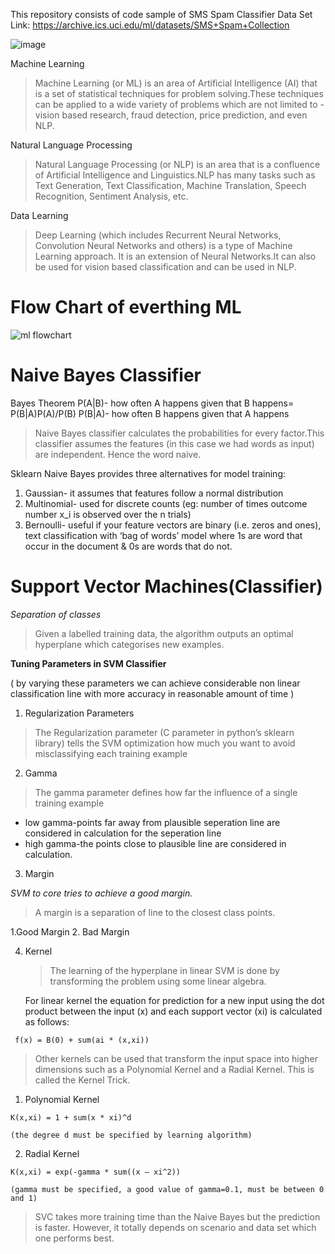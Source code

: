This repository consists of code sample of SMS Spam Classifier
Data Set Link: https://archive.ics.uci.edu/ml/datasets/SMS+Spam+Collection

![image](https://user-images.githubusercontent.com/77841499/132994175-39edfec2-aa06-4b94-9c80-7e1289a282ff.png)


Machine Learning
>Machine Learning (or ML) is an area of Artificial Intelligence (AI) that is a set of statistical techniques for problem solving.These techniques can be applied to a wide variety of problems which are not limited to - vision based research, fraud detection, price prediction, and even NLP.

Natural Language Processing
> Natural Language Processing (or NLP) is an area that is a confluence of Artificial Intelligence and Linguistics.NLP has many tasks such as Text Generation, Text Classification, Machine Translation, Speech Recognition, Sentiment Analysis, etc. 

Data Learning
>Deep Learning (which includes Recurrent Neural Networks, Convolution Neural Networks and others) is a type of Machine Learning approach. It is an extension of Neural Networks.It can also be used for vision based classification and can be used in NLP.

# Flow Chart of everthing ML

![ml flowchart](https://user-images.githubusercontent.com/77841499/132993807-b0a69d7a-e11f-4050-b1a5-7a7c41ec1a64.jpeg)

# Naive Bayes Classifier

Bayes Theorem
P(A|B)-  how often A happens given that B happens= P(B|A)P(A)/P(B)
P(B|A)-  how often B happens given that A happens

> Naive Bayes classifier calculates the probabilities for every factor.This classifier assumes the features (in this case we had words as input) are independent. Hence the word naive.

Sklearn Naive Bayes provides three alternatives for model training:
1. Gaussian- it assumes that features follow a normal distribution
2. Multinomial- used for discrete counts (eg: number of times outcome number x_i is observed over the n trials)
3. Bernoulli- useful if your feature vectors are binary (i.e. zeros and ones), text classification with ‘bag of words’ model where 1s are word that occur in the document & 0s are words that do not.
 
# Support Vector Machines(Classifier)

*Separation of classes*

> Given a labelled training data, the algorithm outputs an optimal hyperplane which categorises new examples.

**Tuning Parameters in SVM Classifier**

( by varying these parameters we can achieve considerable non linear classification line with more accuracy in reasonable amount of time )

1. Regularization Parameters

  > The Regularization parameter (C parameter in python’s sklearn library) tells the SVM optimization how much you want to avoid misclassifying each training example

2. Gamma

  > The gamma parameter defines how far the influence of a single training example
  * low gamma-points far away from plausible seperation line are considered in calculation for the seperation line
  * high gamma-the points close to plausible line are considered in calculation.


3. Margin

  *SVM to core tries to achieve a good margin.*

   > A margin is a separation of line to the closest class points.

   1.Good Margin 2. Bad Margin

4. Kernel

   > The learning of the hyperplane in linear SVM is done by transforming the problem using some linear algebra. 

   For linear kernel the equation for prediction for a new input using the dot product between the input (x) and each support vector (xi) is calculated as follows:

  ` f(x) = B(0) + sum(ai * (x,xi))` 

  > Other kernels can be used that transform the input space into higher dimensions such as a Polynomial Kernel and a Radial Kernel. This is called the Kernel Trick.

  1. Polynomial Kernel

    K(x,xi) = 1 + sum(x * xi)^d

    (the degree d must be specified by learning algorithm)

  2. Radial Kernel

    K(x,xi) = exp(-gamma * sum((x – xi^2))

    (gamma must be specified, a good value of gamma=0.1, must be between 0 and 1)
    
 > SVC takes more training time than the Naive Bayes but the prediction is faster. However, it totally depends on scenario and data set which one performs best.
 
 
